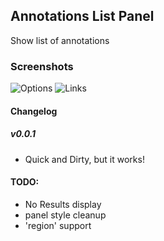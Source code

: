 ## Annotations List Panel

Show list of annotations

### Screenshots

![Options](https://raw.githubusercontent.com/ryantxu/annotations-panel/master/src/img/screenshot-options.png)
![Links ](https://raw.githubusercontent.com/ryantxu/annotations-panel/master/src/img/screenshot-link.png)

#### Changelog

##### v0.0.1

* Quick and Dirty, but it works!

#### TODO:

* No Results display
* panel style cleanup
* 'region' support
